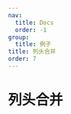 ```yaml
---
nav:
  title: Docs
  order: -1
group:
  title: 例子
title: 列头合并
order: 7
---
```


# 列头合并

<code src="../../../src/header-merge.tsx" />
